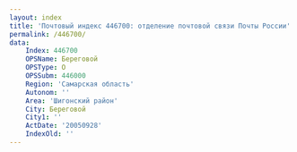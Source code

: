 ```yaml
---
layout: index
title: 'Почтовый индекс 446700: отделение почтовой связи Почты России'
permalink: /446700/
data:
    Index: 446700
    OPSName: Береговой
    OPSType: О
    OPSSubm: 446000
    Region: 'Самарская область'
    Autonom: ''
    Area: 'Шигонский район'
    City: Береговой
    City1: ''
    ActDate: '20050928'
    IndexOld: ''
---
```

